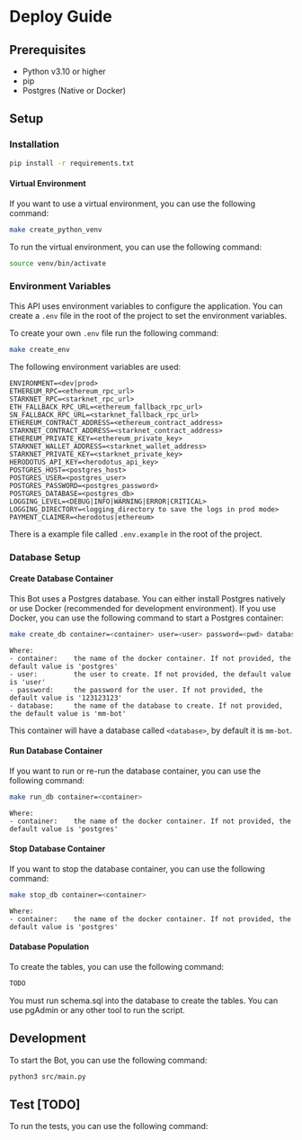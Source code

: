 # Deploy Guide

## Prerequisites
- Python v3.10 or higher
- pip
- Postgres (Native or Docker)

## Setup
### Installation

```bash
pip install -r requirements.txt
```
#### Virtual Environment
If you want to use a virtual environment, you can use the following command:

```bash
make create_python_venv
```
To run the virtual environment, you can use the following command:

```bash
source venv/bin/activate
```

### Environment Variables
This API uses environment variables to configure the application. You can create a `.env` file in the root of the project to set the environment variables.

To create your own `.env` file run the following command:

```bash
make create_env
```

The following environment variables are used:

    ENVIRONMENT=<dev|prod>
    ETHEREUM_RPC=<ethereum_rpc_url>
    STARKNET_RPC=<starknet_rpc_url>
    ETH_FALLBACK_RPC_URL=<ethereum_fallback_rpc_url>
    SN_FALLBACK_RPC_URL=<starknet_fallback_rpc_url>
    ETHEREUM_CONTRACT_ADDRESS=<ethereum_contract_address>
    STARKNET_CONTRACT_ADDRESS=<starknet_contract_address>
    ETHEREUM_PRIVATE_KEY=<ethereum_private_key>
    STARKNET_WALLET_ADDRESS=<starknet_wallet_address>
    STARKNET_PRIVATE_KEY=<starknet_private_key>
    HERODOTUS_API_KEY=<herodotus_api_key>
    POSTGRES_HOST=<postgres_host>
    POSTGRES_USER=<postgres_user>
    POSTGRES_PASSWORD=<postgres_password>
    POSTGRES_DATABASE=<postgres_db>
    LOGGING_LEVEL=<DEBUG|INFO|WARNING|ERROR|CRITICAL>
    LOGGING_DIRECTORY=<logging_directory to save the logs in prod mode>
    PAYMENT_CLAIMER=<herodotus|ethereum>


There is a example file called `.env.example` in the root of the project. 

### Database Setup
#### Create Database Container
This Bot uses a Postgres database. You can either install Postgres natively or use Docker (recommended for development environment). 
If you use Docker, you can use the following command to start a Postgres container:
```bash
make create_db container=<container> user=<user> password=<pwd> database=<db_name>
```
    Where:
    - container:    the name of the docker container. If not provided, the default value is 'postgres'
    - user:         the user to create. If not provided, the default value is 'user'
    - password:     the password for the user. If not provided, the default value is '123123123'
    - database:     the name of the database to create. If not provided, the default value is 'mm-bot'

This container will have a database called `<database>`, by default it is `mm-bot`.

#### Run Database Container
If you want to run or re-run the database container, you can use the following command:
```bash
make run_db container=<container>
```
    Where:
    - container:    the name of the docker container. If not provided, the default value is 'postgres'

#### Stop Database Container
If you want to stop the database container, you can use the following command:
```bash
make stop_db container=<container>
```
    Where:
    - container:    the name of the docker container. If not provided, the default value is 'postgres'

#### Database Population
To create the tables, you can use the following command:
```bash
TODO
```
You must run schema.sql into the database to create the tables. You can use pgAdmin or any other tool to run the script.

## Development
To start the Bot, you can use the following command:

```bash
python3 src/main.py
```

## Test [TODO]
To run the tests, you can use the following command:

```bash

```
